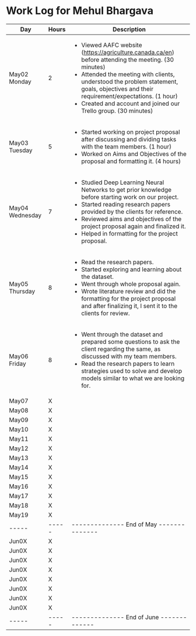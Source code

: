 # Work Log for Mehul Bhargava

| Day   | Hours | Description                              |
|-------|-------|------------------------------------------|
| May02 Monday | 2     | <ul><li>Viewed AAFC website (https://agriculture.canada.ca/en) before attending the meeting. (30 minutes)</li><li>Attended the meeting with clients, understood the problem statement, goals, objectives and their requirement/expectations. (1 hour)</li><li>Created and account and joined our Trello group. (30 minutes) </li><ul>|
| May03 Tuesday | 5    | <ul><li>Started working on project proposal after discussing and dividing tasks with the team members. (1 hour)</li><li>Worked on Aims and Objectives of the proposal and formatting it. (4 hours)</li></ul> |
| May04 Wednesday | 7     |   <ul><li>Studied Deep Learning Neural Networks to get prior knowledge before starting work on our project.</li><li>Started reading research papers provided by the clients for reference.</li><li>Reviewed aims and objectives of the project proposal again and finalized it.</li><li>Helped in formatting for the project proposal.</li></ul>                                       |
| May05 Thursday | 8     |     <ul><li>Read the research papers. </li><li>Started exploring and learning about the dataset.</li><li>Went through whole proposal again.</li><li>Wrote literature review and did the formatting for the project proposal and after finalizing it, I sent it to the clients for review. </li></ul>                                     |
| May06 Friday | 8     |        <ul><li>Went through the dataset and prepared some questions to ask the client regarding the same, as discussed with my team members. </li><li>Read the research papers to learn strategies used to solve and develop models similar to what we are looking for.</li></ul>                                  |
| May07 | X     |                                          |
| May08 | X     |                                          |
| May09 | X     |                                          |
| May10 | X     |                                          |
| May11 | X     |                                          |
| May12 | X     |                                          |
| May13 | X     |                                          |
| May14 | X     |                                          |
| May15 | X     |                                          |
| May16 | X     |                                          |
| May17 | X     |                                          |
| May18 | X     |                                          |
| May19 | X     |                                          |  
| ----- | ----- | -------------- End of May -------------- |
| Jun0X | X     |                                          |
| Jun0X | X     |                                          |
| Jun0X | X     |                                          |
| Jun0X | X     |                                          |
| Jun0X | X     |                                          |
| Jun0X | X     |                                          |
| Jun0X | X     |                                          |
| Jun0X | X     |                                          |
| ----- | ----- | -------------- End of June ------------- |

